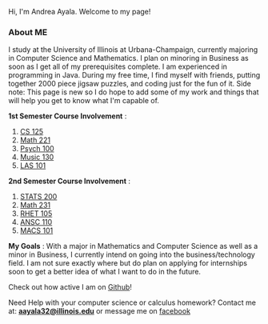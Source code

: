 Hi, I'm Andrea Ayala. Welcome to my page! 

### About ME

I study at the University of Illinois at Urbana-Champaign, currently majoring in Computer Science and Mathematics. I plan on minoring in Business as soon as I get all of my prerequisites complete. I am experienced in programming in Java. During my free time, I find myself with  friends, putting together 2000 piece jigsaw puzzles, and coding just for the fun of it. Side note: This page is new so I do hope to add some of my work and things that will help you get to know what I'm capable of. 

**1st Semester Course Involvement** 
:
1. [CS 125](https://cs125.cs.illinois.edu/) 
2. [Math 221](https://math.illinois.edu/resources/department-resources/syllabus-math-221) 
3. [Psych 100](https://courses.illinois.edu/search/schedule/2013/summer/PSYC/100)
4. [Music 130](https://courses.illinois.edu/search/schedule/2015/summer/MUS/130) 
5. [LAS 101](http://www.las.illinois.edu/students/lifecareerdesign/classes/las101/)   

**2nd Semester Course Involvement**
:
1. [STATS 200](http://catalog.illinois.edu/courses-of-instruction/stat/)
2. [Math 231](https://math.illinois.edu/resources/department-resources/syllabus-math-231)
3. [RHET 105](https://courses.illinois.edu/search/schedule/2017/spring/RHET/105?sess=)
4. [ANSC 110](http://catalog.illinois.edu/courses-of-instruction/ansc/)
5. [MACS 101](http://catalog.illinois.edu/courses-of-instruction/macs/)

**My Goals**
:
With a major in Mathematics and Computer Science as well as a minor in Business, I currently intend on going into the business/technology field. I am not sure exactly where but do plan on applying for internships soon to get a better idea of what I want to do in the future. 

Check out how active I am on [Github](https://github.com/aayala32)!

Need Help with your computer science or calculus homework? 
Contact me at: **aayala32@illinois.edu** or message me on [facebook](https://www.facebook.com/andreagugu.ayala)

